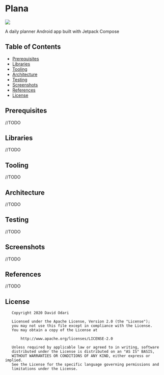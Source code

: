 # Plana

![](https://github.com/odaridavid/Plana/workflows/PlanaCIWorkflow/badge.svg)

A daily planner Android app built with Jetpack Compose

## Table of Contents

- [Prerequisites](#prerequisites)
- [Libraries](#libraries)
- [Tooling](#tooling)
- [Architecture](#architecture)
- [Testing](#testing)
- [Screenshots](#screenshots)
- [References](#references)
- [License](#license)

## Prerequisites

//TODO

## Libraries

//TODO

## Tooling

//TODO

## Architecture

//TODO

## Testing

//TODO

## Screenshots

//TODO

## References

//TODO

## License

```
   Copyright 2020 David Odari

   Licensed under the Apache License, Version 2.0 (the "License");
   you may not use this file except in compliance with the License.
   You may obtain a copy of the License at

       http://www.apache.org/licenses/LICENSE-2.0

   Unless required by applicable law or agreed to in writing, software
   distributed under the License is distributed on an "AS IS" BASIS,
   WITHOUT WARRANTIES OR CONDITIONS OF ANY KIND, either express or implied.
   See the License for the specific language governing permissions and
   limitations under the License.
   ```
